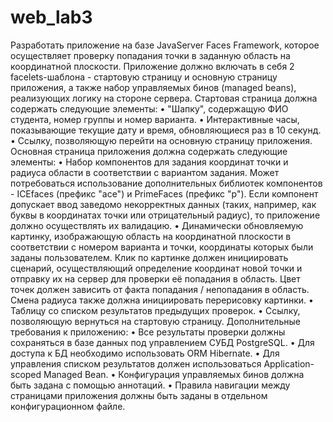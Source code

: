 # web_lab3
Разработать приложение на базе JavaServer Faces Framework, которое осуществляет проверку попадания точки в заданную область на координатной плоскости.
Приложение должно включать в себя 2 facelets-шаблона - стартовую страницу и основную страницу приложения, а также набор управляемых бинов (managed beans), реализующих логику на стороне сервера.
Стартовая страница должна содержать следующие элементы:
•	"Шапку", содержащую ФИО студента, номер группы и номер варианта.
•	Интерактивные часы, показывающие текущие дату и время, обновляющиеся раз в 10 секунд.
•	Ссылку, позволяющую перейти на основную страницу приложения.
Основная страница приложения должна содержать следующие элементы:
•	Набор компонентов для задания координат точки и радиуса области в соответствии с вариантом задания. Может потребоваться использование дополнительных библиотек компонентов - ICEfaces (префикс "ace") и PrimeFaces (префикс "p"). Если компонент допускает ввод заведомо некорректных данных (таких, например, как буквы в координатах точки или отрицательный радиус), то приложение должно осуществлять их валидацию.
•	Динамически обновляемую картинку, изображающую область на координатной плоскости в соответствии с номером варианта и точки, координаты которых были заданы пользователем. Клик по картинке должен инициировать сценарий, осуществляющий определение координат новой точки и отправку их на сервер для проверки её попадания в область. Цвет точек должен зависить от факта попадания / непопадания в область. Смена радиуса также должна инициировать перерисовку картинки.
•	Таблицу со списком результатов предыдущих проверок.
•	Ссылку, позволяющую вернуться на стартовую страницу.
Дополнительные требования к приложению:
•	Все результаты проверки должны сохраняться в базе данных под управлением СУБД PostgreSQL.
•	Для доступа к БД необходимо использовать ORM Hibernate.
•	Для управления списком результатов должен использоваться Application-scoped Managed Bean.
•	Конфигурация управляемых бинов должна быть задана с помощью аннотаций.
•	Правила навигации между страницами приложения должны быть заданы в отдельном конфигурационном файле.
